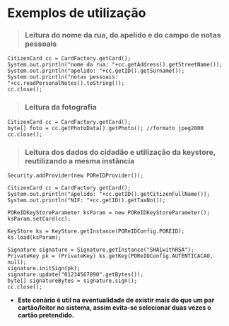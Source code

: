 # Exemplos de utilização #

> ### Leitura do nome da rua, do apelido e do campo de notas pessoais ###
```
CitizenCard cc = CardFactory.getCard();
System.out.println("nome da rua: "+cc.getAddress().getStreetName());
System.out.println("apelido: "+cc.getID().getSurname());
System.out.println("notas pessoais: "+cc.readPersonalNotes().toString());
cc.close();
```

> ### Leitura da fotografia ###
```
CitizenCard cc = CardFactory.getCard();
byte[] foto = cc.getPhotoData().getPhoto(); //formato jpeg2000
cc.close();
```

> ### Leitura dos dados do cidadão e utilização da keystore, reutilizando a mesma instância ###
```
Security.addProvider(new POReIDProvider());
        
CitizenCard cc = CardFactory.getCard();
System.out.println("apelido: "+cc.getID().getCitizenFullName());
System.out.println("NIF: "+cc.getID().getTaxNo());
        
POReIDKeyStoreParameter ksParam = new POReIDKeyStoreParameter();
ksParam.setCard(cc);
        
KeyStore ks = KeyStore.getInstance(POReIDConfig.POREID);
ks.load(ksParam);
        
Signature signature = Signature.getInstance("SHA1withRSA");
PrivateKey pk = (PrivateKey) ks.getKey(POReIDConfig.AUTENTICACAO, null);
signature.initSign(pk);
signature.update("01234567890".getBytes());
byte[] signatureBytes = signature.sign();
cc.close();
```
  * **Este cenário é util na eventualidade de existir mais do que um par cartão/leitor no sistema, assim evita-se selecionar duas vezes o cartão pretendido.**